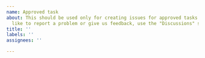 ```yaml
---
name: Approved task
about: This should be used only for creating issues for approved tasks. If you would
  like to report a problem or give us feedback, use the "Discussions" section instead.
title: ''
labels: ''
assignees: ''

---
```



